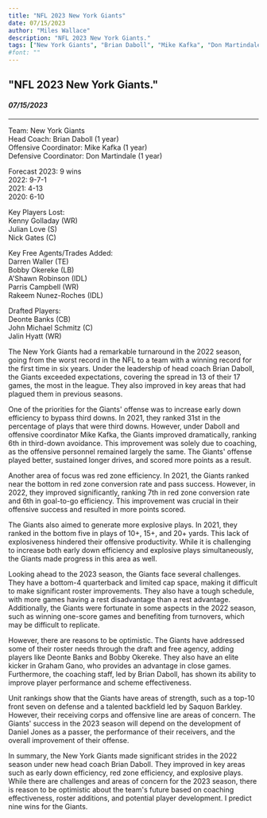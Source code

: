 ```yaml
---
title: "NFL 2023 New York Giants"
date: 07/15/2023
author: "Miles Wallace"
description: "NFL 2023 New York Giants."
tags: ["New York Giants", "Brian Daboll", "Mike Kafka", "Don Martindale", "Darren Waller", "Bobby Okereke", "A'Shawn Robinson", "Parris Campbell", "Rakeem Nunez-Roches", "Deonte Banks", "John Michael Schmitz", "Jalin Hyatt", "Daniel Jones", "Saquon Barkley",  ]
#font: ""
---
```

## "NFL 2023 New York Giants."
#### _07/15/2023_ 
____
Team: New York Giants  
Head Coach: Brian Daboll (1 year)  
Offensive Coordinator: Mike Kafka (1 year)  
Defensive Coordinator: Don Martindale (1 year)  
  
Forecast 2023: 9 wins  
2022: 9-7-1  
2021: 4-13  
2020: 6-10  
  
Key Players Lost:  
Kenny Golladay (WR)  
Julian Love (S)  
Nick Gates (C)  
   
Key Free Agents/Trades Added:  
Darren Waller (TE)  
Bobby Okereke (LB)  
A'Shawn Robinson (IDL)  
Parris Campbell (WR)  
Rakeem Nunez-Roches (IDL)  
  
Drafted Players:  
Deonte Banks (CB)  
John Michael Schmitz (C)  
Jalin Hyatt (WR)   
  
The New York Giants had a remarkable turnaround in the 2022 season, going from the worst record in the NFL to a team with a winning record for the first time in six years. Under the leadership of head coach Brian Daboll, the Giants exceeded expectations, covering the spread in 13 of their 17 games, the most in the league. They also improved in key areas that had plagued them in previous seasons.

One of the priorities for the Giants' offense was to increase early down efficiency to bypass third downs. In 2021, they ranked 31st in the percentage of plays that were third downs. However, under Daboll and offensive coordinator Mike Kafka, the Giants improved dramatically, ranking 6th in third-down avoidance. This improvement was solely due to coaching, as the offensive personnel remained largely the same. The Giants' offense played better, sustained longer drives, and scored more points as a result.

Another area of focus was red zone efficiency. In 2021, the Giants ranked near the bottom in red zone conversion rate and pass success. However, in 2022, they improved significantly, ranking 7th in red zone conversion rate and 6th in goal-to-go efficiency. This improvement was crucial in their offensive success and resulted in more points scored.

The Giants also aimed to generate more explosive plays. In 2021, they ranked in the bottom five in plays of 10+, 15+, and 20+ yards. This lack of explosiveness hindered their offensive productivity. While it is challenging to increase both early down efficiency and explosive plays simultaneously, the Giants made progress in this area as well.

Looking ahead to the 2023 season, the Giants face several challenges. They have a bottom-4 quarterback and limited cap space, making it difficult to make significant roster improvements. They also have a tough schedule, with more games having a rest disadvantage than a rest advantage. Additionally, the Giants were fortunate in some aspects in the 2022 season, such as winning one-score games and benefiting from turnovers, which may be difficult to replicate.

However, there are reasons to be optimistic. The Giants have addressed some of their roster needs through the draft and free agency, adding players like Deonte Banks and Bobby Okereke. They also have an elite kicker in Graham Gano, who provides an advantage in close games. Furthermore, the coaching staff, led by Brian Daboll, has shown its ability to improve player performance and scheme effectiveness.

Unit rankings show that the Giants have areas of strength, such as a top-10 front seven on defense and a talented backfield led by Saquon Barkley. However, their receiving corps and offensive line are areas of concern. The Giants' success in the 2023 season will depend on the development of Daniel Jones as a passer, the performance of their receivers, and the overall improvement of their offense.

In summary, the New York Giants made significant strides in the 2022 season under new head coach Brian Daboll. They improved in key areas such as early down efficiency, red zone efficiency, and explosive plays. While there are challenges and areas of concern for the 2023 season, there is reason to be optimistic about the team's future based on coaching effectiveness, roster additions, and potential player development. I predict nine wins for the Giants.